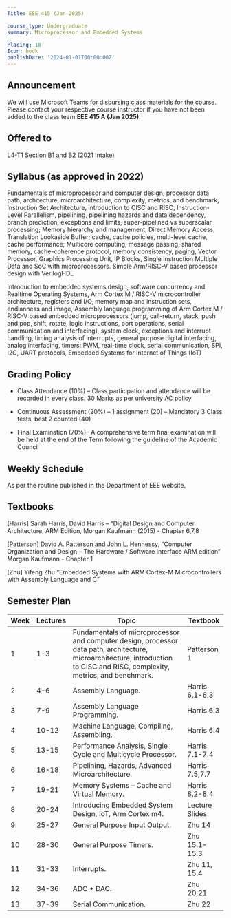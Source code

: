 ```yaml
---
Title: EEE 415 (Jan 2025)

course_type: Undergraduate
summary: Microprocessor and Embedded Systems

Placing: 18
Icon: book
publishDate: '2024-01-01T00:00:00Z'
---
```


## Announcement
We will use Microsoft Teams for disbursing class materials for the course. Please contact your respective course instructor if you have not been added to the class team **EEE 415 A (Jan 2025)**.

## Offered to
L4-T1 Section B1 and B2 (2021 Intake)

## Syllabus (as approved in 2022)
Fundamentals of microprocessor and computer design, processor data path, architecture, microarchitecture, complexity, metrics, and benchmark; Instruction Set Architecture, introduction to CISC and RISC, Instruction-Level Parallelism, pipelining, pipelining hazards and data dependency, branch prediction, exceptions and limits, super-pipelined vs superscalar processing; Memory hierarchy and management, Direct Memory Access, Translation Lookaside Buffer; cache, cache policies, multi-level cache, cache performance; Multicore computing, message passing, shared memory, cache-coherence protocol, memory consistency, paging, Vector Processor, Graphics Processing Unit, IP Blocks, Single Instruction Multiple Data and SoC with microprocessors. Simple Arm/RISC-V based processor design with VerilogHDL 

Introduction to embedded systems design, software concurrency and Realtime Operating Systems, Arm Cortex M / RISC-V microcontroller architecture, registers and I/O, memory map and instruction sets, endianness and image, Assembly language programming of Arm Cortex M / RISC-V based embedded microprocessors (jump, call-return, stack, push and pop, shift, rotate, logic instructions, port operations, serial communication and interfacing), system clock, exceptions and interrupt handling, timing analysis of interrupts, general purpose digital interfacing, analog interfacing, timers: PWM, real-time clock, serial communication, SPI, I2C, UART protocols, Embedded Systems for Internet of Things (IoT)

## Grading Policy
* Class Attendance (10%) – Class participation and attendance will be recorded in every class. 30 Marks as per university AC policy

* Continuous Assessment (20%) – 
1 assignment (20) – Mandatory
3 Class tests, best 2 counted (40)

* Final Examination (70%)– A comprehensive term final examination will be held at the end of the Term following the guideline of the Academic Council

## Weekly Schedule
As per the routine published in the Department of EEE website.

## Textbooks
[Harris] 	Sarah Harris, David Harris – “Digital Design and Computer Architecture, ARM Edition, Morgan Kaufmann (2015) - Chapter 6,7,8

[Patterson] 	David A. Patterson and John L. Hennessy, “Computer Organization and Design – The Hardware / Software Interface ARM edition” Morgan Kaufmann - Chapter 1

[Zhu]	Yifeng Zhu “Embedded Systems with ARM Cortex-M Microcontrollers with Assembly Language and C”

## Semester Plan

| Week | Lectures | Topic                                          | Textbook          |
|------|----------|------------------------------------------------|-------------------| 
| 1    | 1-3      | Fundamentals of microprocessor and computer design, processor data path, architecture, microarchitecture, introduction to CISC and RISC, complexity, metrics, and benchmark. | Patterson 1 |
| 2    | 4-6      | Assembly Language.                                          | Harris 6.1-6.3 |
| 3    | 7-9      | Assembly Language Programming.                              | Harris 6.3 |
| 4    | 10-12    | Machine Language, Compiling, Assembling.                     | Harris 6.4 |
| 5    | 13-15    | Performance Analysis, Single Cycle and Multicycle Processor. | Harris 7.1-7.4 |
| 6    | 16-18    | Pipelining, Hazards, Advanced Microarchitecture.             | Harris 7.5,7.7 |
| 7    | 19-21    | Memory Systems – Cache and Virtual Memory.                   | Harris 8.2-8.4 |
| 8    | 20-24    | Introducing Embedded System Design, IoT, Arm Cortex m4.      | Lecture Slides |
| 9    | 25-27    | General Purpose Input Output.                               | Zhu 14 |
| 10   | 28-30    | General Purpose Timers.                                     | Zhu 15.1-15.3 |
| 11   | 31-33    | Interrupts.                                                 | Zhu 11, 15.4 |
| 12   | 34-36    | ADC + DAC.                                                  | Zhu 20,21 |
| 13   | 37-39    | Serial Communication.                                       | Zhu 22 |


